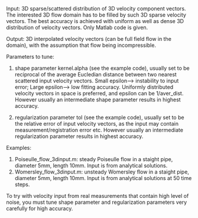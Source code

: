 Input: 3D sparse/scattered distribution of 3D velocity component vectors. The interested 3D flow domain has to be filled by such 3D sparse velocity vectors. The best accuracy is achieved with uniform as well as dense 3D distribution of velocity vectors. Only Matlab code is given.

Output: 3D interpolated velocity vectors (can be full field flow in the domain), with the assumption that flow being incompressible.

Parameters to tune: 

1. shape parameter kernel.alpha (see the example code), usually set to be reciprocal of the average Eucledian distance between two nearest scattered input velocity vectors. Small epsilon--> instability to input error; Large epsilon--> low fitting accuracy. Uniformly distributed velocity vectors in space is preferred, and epsilon can be 1/aver_dist. However usually an intermediate shape parameter results in highest accuracy.

2. regularization parameter tol (see the example code), usually set to be the relative error of input velocity vectors, as the input may contain measurement/registration error etc. However usually an intermediate regularization parameter results in highest accuracy.

Examples:
1. Poiseulle_flow_3dinput.m: steady Poiseulle flow in a staight pipe, diameter 5mm, length 10mm. Input is from analytical solutions.
2. Womersley_flow_3dinput.m: unsteady Womersley flow in a staight pipe, diameter 5mm, length 10mm.  Input is from analytical solutions at 50 time steps.

To try with velocity input from real measurements that contain high level of noise, you must tune shape parameter and regularization parameters very carefully for high accuracy.
